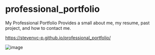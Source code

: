 # professional_portfolio
My Professional Portfolio
Provides a small about me, my resume, past project, and how to contact me.


https://stevenvc-p.github.io/professional_portfolio/

![image](https://user-images.githubusercontent.com/77998885/112909383-ee379600-90b6-11eb-99db-f4bad1a652ca.png)

